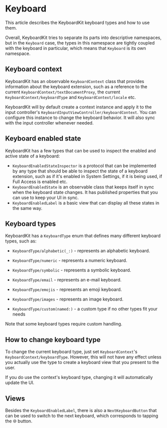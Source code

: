 # Keyboard

This article describes the KeyboardKit keyboard types and how to use them.

Overall, KeyboardKit tries to separate its parts into descriptive namespaces, but in the `Keyboard` case, the types in this namespace are tightly coupled with the keyboard in particular, which means that `Keyboard` is its own namespace.


## Keyboard context

KeyboardKit has an observable ``KeyboardContext`` class that provides information about the keyboard extension, such as a reference to the current ``KeyboardContext/textDocumentProxy``, the current ``KeyboardContext/keyboardType`` and ``KeyboardContext/locale`` etc.

KeyboardKit will by default create a context instance and apply it to the input controller's ``KeyboardInputViewController/keyboardContext``. You can configure this instance to change the keyboard behavior. It will also sync with the input controller whenever needed.



## Keyboard enabled state

KeyboardKit has a few types that can be used to inspect the enabled and active state of a keyboard:

- ``KeyboardEnabledStateInspector`` is a protocol that can be implemented by any type that should be able to inspect the state of a keyboard extension, such as if it's enabled in System Settings, if it is being used, if Full Access is enabled etc.
- ``KeyboardEnabledState`` is an observable class that keeps itself in sync when the keyboard state changes. It has published properties that you can use to keep your UI in sync.
- ``KeyboardEnabledLabel`` is a basic view that can display all these states in the same way.



## Keyboard types

KeyboardKit has a ``KeyboardType`` enum that defines many different keyboard types, such as:

- ``KeyboardType/alphabetic(_:)`` - represents an alphabetic keyboard.
- ``KeyboardType/numeric`` - represents a numeric keyboard.
- ``KeyboardType/symbolic`` - represents a symbolic keyboard.

- ``KeyboardType/email`` - represents an e-mail keyboard.
- ``KeyboardType/emojis`` - represents an emoji keyboard.
- ``KeyboardType/images`` - represents an image keyboard.

- ``KeyboardType/custom(named:)`` - a custom type if no other types fit your needs

Note that some keyboard types require custom handling.



## How to change keyboard type

To change the current keyboard type, just set ``KeyboardContext``'s ``KeyboardContext/keyboardType``. However, this will not have any effect unless you actually use the type to create a keyboard view that you present to the user. 

If you do use the context's keyboard type, changing it will automatically update the UI.   



## Views

Besides the ``KeyboardEnabledLabel``, there is also a ``NextKeyboardButton`` that can be used to switch to the next keyboard, which corresponds to tapping the 🌐 button.
